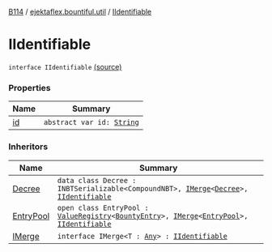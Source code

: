 [B114](../../index.md) / [ejektaflex.bountiful.util](../index.md) / [IIdentifiable](./index.md)

# IIdentifiable

`interface IIdentifiable` [(source)](https://github.com/ejektaflex/Bountiful/tree/develop/src/main/kotlin/ejektaflex/bountiful/util/IIdentifiable.kt#L3)

### Properties

| Name | Summary |
|---|---|
| [id](id.md) | `abstract var id: `[`String`](https://kotlinlang.org/api/latest/jvm/stdlib/kotlin/-string/index.html) |

### Inheritors

| Name | Summary |
|---|---|
| [Decree](../../ejektaflex.bountiful.data.structure/-decree/index.md) | `data class Decree : INBTSerializable<CompoundNBT>, `[`IMerge`](../-i-merge/index.md)`<`[`Decree`](../../ejektaflex.bountiful.data.structure/-decree/index.md)`>, `[`IIdentifiable`](./index.md) |
| [EntryPool](../../ejektaflex.bountiful.data.structure/-entry-pool/index.md) | `open class EntryPool : `[`ValueRegistry`](../-value-registry/index.md)`<`[`BountyEntry`](../../ejektaflex.bountiful.data.bounty/-bounty-entry/index.md)`>, `[`IMerge`](../-i-merge/index.md)`<`[`EntryPool`](../../ejektaflex.bountiful.data.structure/-entry-pool/index.md)`>, `[`IIdentifiable`](./index.md) |
| [IMerge](../-i-merge/index.md) | `interface IMerge<T : `[`Any`](https://kotlinlang.org/api/latest/jvm/stdlib/kotlin/-any/index.html)`> : `[`IIdentifiable`](./index.md) |

